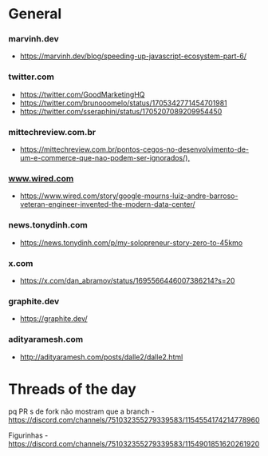 # General

### marvinh.dev
- <https://marvinh.dev/blog/speeding-up-javascript-ecosystem-part-6/>

### twitter.com
- <https://twitter.com/GoodMarketingHQ>
- <https://twitter.com/brunooomelo/status/1705342771454701981>
- <https://twitter.com/sseraphini/status/1705207089209954450>

### mittechreview.com.br
- <https://mittechreview.com.br/pontos-cegos-no-desenvolvimento-de-um-e-commerce-que-nao-podem-ser-ignorados/),>

### www.wired.com
- <https://www.wired.com/story/google-mourns-luiz-andre-barroso-veteran-engineer-invented-the-modern-data-center/>

### news.tonydinh.com
- <https://news.tonydinh.com/p/my-solopreneur-story-zero-to-45kmo>

### x.com
- <https://x.com/dan_abramov/status/1695566446007386214?s=20>

### graphite.dev
- <https://graphite.dev/>

### adityaramesh.com
- <http://adityaramesh.com/posts/dalle2/dalle2.html>

# Threads of the day

pq PR s de fork não mostram que a branch - https://discord.com/channels/751032355279339583/1154554174214778960


Figurinhas - https://discord.com/channels/751032355279339583/1154901851620261920


